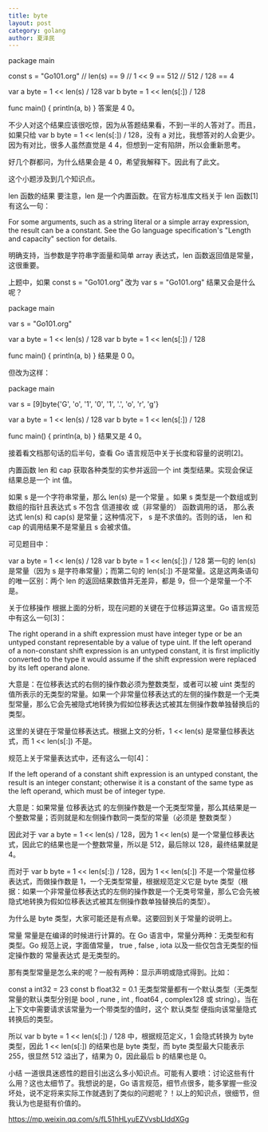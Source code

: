 ```yaml
---
title: byte
layout: post
category: golang
author: 夏泽民
---
```

package main

const s = "Go101.org"
// len(s) == 9
// 1 << 9 == 512
// 512 / 128 == 4

var a byte = 1 << len(s) / 128
var b byte = 1 << len(s[:]) / 128

func main() {
  println(a, b)
}
答案是 4 0。

不少人对这个结果应该很吃惊，因为从答题结果看，不到一半的人答对了。而且，如果只给 var b byte = 1 << len(s[:]) / 128，没有 a 对比，我想答对的人会更少。因为有对比，很多人虽然直觉是 4 4，但想到一定有陷阱，所以会重新思考。

好几个群都问，为什么结果会是 4 0，希望我解释下。因此有了此文。

这个小题涉及到几个知识点。
<!-- more -->

len 函数的结果
要注意，len 是一个内置函数。在官方标准库文档关于 len 函数[1]有这么一句：

For some arguments, such as a string literal or a simple array expression, the result can be a constant. See the Go language specification's "Length and capacity" section for details.

明确支持，当参数是字符串字面量和简单 array 表达式，len 函数返回值是常量，这很重要。

上题中，如果 const s = "Go101.org” 改为 var s = "Go101.org" 结果又会是什么呢？

package main

var s = "Go101.org"

var a byte = 1 << len(s) / 128
var b byte = 1 << len(s[:]) / 128

func main() {
 println(a, b)
}
结果是 0 0。

但改为这样：

package main

var s = [9]byte{'G', 'o', '1', '0', '1', '.', 'o', 'r', 'g'}

var a byte = 1 << len(s) / 128
var b byte = 1 << len(s[:]) / 128

func main() {
 println(a, b)
}
结果又是 4 0。

接着看文档那句话的后半句，查看 Go 语言规范中关于长度和容量的说明[2]。

内置函数 len 和 cap 获取各种类型的实参并返回一个 int 类型结果。实现会保证结果总是一个 int 值。

如果 s 是一个字符串常量，那么 len(s) 是一个常量 。如果 s 类型是一个数组或到数组的指针且表达式 s 不包含 信道接收 或（非常量的） 函数调用的话， 那么表达式 len(s) 和 cap(s) 是常量；这种情况下， s 是不求值的。否则的话， len 和 cap 的调用结果不是常量且 s 会被求值。

可见题目中：

var a byte = 1 << len(s) / 128
var b byte = 1 << len(s[:]) / 128
第一句的 len(s) 是常量（因为 s 是字符串常量）；而第二句的 len(s[:]) 不是常量。这是这两条语句的唯一区别：两个 len 的返回结果数值并无差异，都是 9，但一个是常量一个不是。

关于位移操作
根据上面的分析，现在问题的关键在于位移运算这里。Go 语言规范中有这么一句[3]：

The right operand in a shift expression must have integer type or be an untyped constant representable by a value of type uint. If the left operand of a non-constant shift expression is an untyped constant, it is first implicitly converted to the type it would assume if the shift expression were replaced by its left operand alone.

大意是：在位移表达式的右侧的操作数必须为整数类型，或者可以被 uint 类型的值所表示的无类型的常量。如果一个非常量位移表达式的左侧的操作数是一个无类型常量，那么它会先被隐式地转换为假如位移表达式被其左侧操作数单独替换后的类型。

这里的关键在于常量位移表达式。根据上文的分析，1 << len(s) 是常量位移表达式，而 1 << len(s[:]) 不是。

规范上关于常量表达式中，还有这么一句[4]：

If the left operand of a constant shift expression is an untyped constant, the result is an integer constant; otherwise it is a constant of the same type as the left operand, which must be of integer type.

大意是：如果常量 位移表达式 的左侧操作数是一个无类型常量，那么其结果是一个整数常量；否则就是和左侧操作数同一类型的常量（必须是 整数类型 ）

因此对于 var a byte = 1 << len(s) / 128，因为 1 << len(s) 是一个常量位移表达式，因此它的结果也是一个整数常量，所以是 512，最后除以 128，最终结果就是 4。

而对于 var b byte = 1 << len(s[:]) / 128，因为 1 << len(s[:]) 不是一个常量位移表达式，而做操作数是 1，一个无类型常量，根据规范定义它是 byte 类型（根据：如果一个非常量位移表达式的左侧的操作数是一个无类号常量，那么它会先被隐式地转换为假如位移表达式被其左侧操作数单独替换后的类型）。

为什么是 byte 类型，大家可能还是有点晕。这要回到关于常量的说明上。

常量
常量是在编译的时候进行计算的。在 Go 语言中，常量分两种：无类型和有类型。Go 规范上说，字面值常量， true , false , iota 以及一些仅包含无类型的恒定操作数的 常量表达式 是无类型的。

那有类型常量是怎么来的呢？一般有两种：显示声明或隐式得到。比如：

const a int32 = 23
const b float32 = 0.1
无类型常量都有一个默认类型（无类型常量的默认类型分别是 bool , rune , int , float64 , complex128 或 string）。当在上下文中需要请求该常量为一个带类型的值时，这个 默认类型 便指向该常量隐式转换后的类型。

所以 var b byte = 1 << len(s[:]) / 128 中，根据规范定义，1 会隐式转换为 byte 类型，因此 1 << len(s[:]) 的结果也是 byte 类型，而 byte 类型最大只能表示 255，很显然 512 溢出了，结果为 0，因此最后 b 的结果也是 0。

小结
一道很具迷惑性的题目引出这么多小知识点。可能有人要喷：讨论这些有什么用？这也太细节了。我想说的是，Go 语言规范，细节点很多，能多掌握一些没坏处，说不定将来实际工作就遇到了类似的问题呢？！以上的知识点，很细节，但我认为也是挺有价值的。

https://mp.weixin.qq.com/s/fL51hHLyuEZVvsbLIddXGg